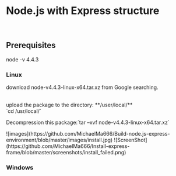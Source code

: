 # Node.js with Express structure
<BR>
<h2>Prerequisites</h2>
<a>node -v 4.4.3</a>
<h3>Linux</h3>
<p>download node-v4.4.3-linux-x64.tar.xz from Google searching.</p>
<br>upload the package to the directory: **/user/local/**
<br>`cd /usr/local/`
<p>Decompression this package:`tar –xvf node-v4.4.3-linux-x64.tar.xz`</p>
![images](https://github.com/MichaelMa666/Build-node.js-express-environment/blob/master/images/install.jpg)
![ScreenShot](https://github.com/MichaelMa666/Install-express-frame/blob/master/screenshots/install_failed.png)
<!-- <p></p>
<p></p>
<p></p>
<p></p>
<p></p>
<p></p>
<p></p> -->
<h3>Windows</h3>

